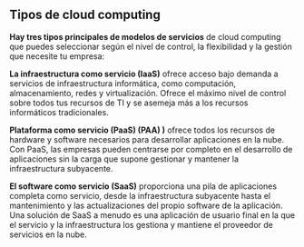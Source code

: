 ## Tipos de cloud computing

**Hay tres tipos principales de modelos de servicios** de cloud computing que puedes seleccionar según el nivel de control, la flexibilidad y la gestión que necesite tu empresa: 

**La infraestructura como servicio (IaaS)** ofrece acceso bajo demanda a servicios de infraestructura informática, como computación, almacenamiento, redes y virtualización. Ofrece el máximo nivel de control sobre todos tus recursos de TI y se asemeja más a los recursos informáticos tradicionales.

**Plataforma como servicio (PaaS) (PAA) )** ofrece todos los recursos de hardware y software necesarios para desarrollar aplicaciones en la nube. Con PaaS, las empresas pueden centrarse por completo en el desarrollo de aplicaciones sin la carga que supone gestionar y mantener la infraestructura subyacente.

**El software como servicio (SaaS)** proporciona una pila de aplicaciones completa como servicio, desde la infraestructura subyacente hasta el mantenimiento y las actualizaciones del propio software de la aplicación. Una solución de SaaS a menudo es una aplicación de usuario final en la que el servicio y la infraestructura los gestiona y mantiene el proveedor de servicios en la nube.
